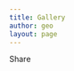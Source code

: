 ```yaml
---
title: Gallery
author: geo
layout: page
---
```

<div class="addtoany_share_save_container addtoany_content_bottom">
  <div class="a2a_kit a2a_kit_size_32 a2a_target addtoany_list" id="wpa2a_249">
    <a class="a2a_button_tumblr" href="http://www.addtoany.com/add_to/tumblr?linkurl=http%3A%2F%2Fgeo.trippy.org%2Fgallery%2F&linkname=Gallery" title="Tumblr" rel="nofollow" target="_blank"></a><a class="a2a_button_twitter_tweet addtoany_special_service" data-count="none" data-url="http://geo.trippy.org/gallery/" data-text="Gallery"></a><a class="a2a_button_google_plusone addtoany_special_service" data-annotation="none" data-href="http://geo.trippy.org/gallery/"></a><a class="a2a_button_google_plus" href="http://www.addtoany.com/add_to/google_plus?linkurl=http%3A%2F%2Fgeo.trippy.org%2Fgallery%2F&linkname=Gallery" title="Google+" rel="nofollow" target="_blank"></a><a class="a2a_dd addtoany_share_save" href="http://www.addtoany.com/share_save"><img src="http://geo.trippy.org/wp-content/plugins/add-to-any/share_save_120_16.png" width="120" height="16" alt="Share" /></a>
  </div>
</div>